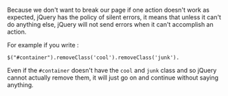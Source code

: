 Because we don't want to break our page if one action doesn't work as expected, jQuery has the policy of silent errors, it means that unless it can't do anything else, jQuery will not send errors when it can't accomplish an action.

For example if you write :

```
$("#container").removeClass('cool').removeClass('junk').
```

Even if the `#container` doesn't have the `cool` and `junk` class and so jQuery cannot actually remove them, it will just go on and continue without saying anything.
